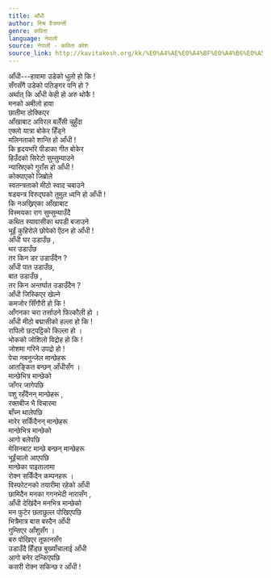 ```yaml
---
title: आँधी
author: मिश्र वैजयन्ती
genre: कविता
language: नेपाली
source: नेपाली - कविता कोश
source_link: http://kavitakosh.org/kk/%E0%A4%AE%E0%A4%BF%E0%A4%B6%E0%A5%8D%E0%A4%B0_%E0%A4%B5%E0%A5%88%E0%A4%9C%E0%A4%AF%E0%A4%A8%E0%A5%8D%E0%A4%A4%E0%A5%80
---
```


आँधी---हावामा उडेको धुलो हो कि !  
सँगसँगै उडेको पतिङ्गर पनि हो ?  
अर्थात् कि आँधी केही हो अरु थोकै !  
मनको अमीलो हावा  
छातीमा ठोक्किएर  
आँखाबाट अविरल बलेँसी चुहुँदा  
एक्लो यात्रा बोकेर हिँड्ने  
मलिनताको शान्ति हो आँधी !  
कि हृदयभरि पीडाका गीत बोकेर  
हिउँदको सिरेटो सुम्सुम्याउने  
न्यास्रिएको गुराँस हो आँधी !  
कोक्याएको जिब्रोले  
स्वतन्त्रताको मीठो स्वाद चबाउने  
षडयन्त्र विरुद्घको तुमुल ध्वनि हो आँधी !  
कि नअख्रिएका आँखाबाट  
विस्मयका राग सुम्सुम्याउँदै  
कथित स्यावासीका थपडी बजाउने  
भूईं कुहिरोले छोपेको ऐंठन हो आँधी !  
आँधी घर उडाउँछ ,  
थर उडाउँछ  
तर किन डर उडाउँदैन ?  
आँधी पात उडाउँछ,  
बात उडाउँछ ,  
तर किन अन्तर्घात उडाउँदैन ?  
आँधी जिस्किएर खेल्ने  
कमजोर सिँगौरी हो कि !  
आँगनका चरा तर्साउने फित्कौली हो ।  
आँधी मीठो बद्मासीको हल्ला हो कि !  
रापिलो छट्पट्टिको किल्ला हो ।  
भोकको जोशिलो विद्रोह हो कि !  
जोशमा गरिने उपद्रो हो !  
पेचा नबनुन्जेल मान्छेहरू  
आतङ्कित बन्छन् आँधीसँग ।  
मान्छेभित्र मान्छेको  
जाँगर जागेपछि  
पशु रहँदैनन् मान्छेहरू ,  
रक्तबीज भै विचारमा  
बाँच्न थालेपछि  
मारेर सकिँदैनन् मान्छेहरू  
मान्छेभित्र मान्छेको  
आगो बलेपछि  
मेसिनबाट मान्छे बन्छन् मान्छेहरू  
भूईंचालो आएपछि  
मान्छेका पाइतालामा  
रोक्न सकिँदैन कम्पनहरू ।  
विस्फोटनको तयारीमा रहेको आँधी  
छामिदैन मनका गगनभेदी नारासँग ,  
आँधी देखिंदैन मनभित्र मान्छेको  
मन फुटेर छताछुल्ल पोखिएपछि  
भित्रैमात्र बास बस्दैन आँधी  
गुम्सिएर आँशुसँग ।  
बरु पोखिएर तूफानसँग  
उडाउँदै हिँड्छ बुख्याँचालाई आँधी  
आगो बनेर दन्किएपछि  
कसरी रोक्न सकिन्छ र आँधी !
